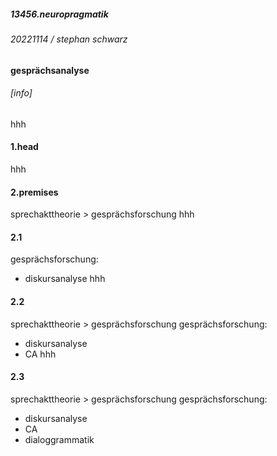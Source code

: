##### 13456.neuropragmatik
###### 20221114 / stephan schwarz
#### gesprächsanalyse
###### [info]
hhh

#### 1.head
hhh
#### 2.premises
sprechakttheorie > gesprächsforschung
hhh
#### 2.1
gesprächsforschung:
- diskursanalyse
hhh
#### 2.2
sprechakttheorie > gesprächsforschung
gesprächsforschung:
- diskursanalyse
- CA
hhh
#### 2.3
sprechakttheorie > gesprächsforschung
gesprächsforschung:
- diskursanalyse
- CA
- dialoggrammatik